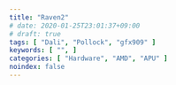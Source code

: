 ```yaml
---
title: "Raven2"
# date: 2020-01-25T23:01:37+09:00
# draft: true
tags: [ "Dali", "Pollock", "gfx909" ]
keywords: [ "", ]
categories: [ "Hardware", "AMD", "APU" ]
noindex: false
---
```


